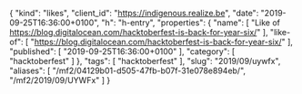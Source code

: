 {
  "kind": "likes",
  "client_id": "https://indigenous.realize.be",
  "date": "2019-09-25T16:36:00+0100",
  "h": "h-entry",
  "properties": {
    "name": [
      "Like of https://blog.digitalocean.com/hacktoberfest-is-back-for-year-six/"
    ],
    "like-of": [
      "https://blog.digitalocean.com/hacktoberfest-is-back-for-year-six/"
    ],
    "published": [
      "2019-09-25T16:36:00+0100"
    ],
    "category": [
      "hacktoberfest"
    ]
  },
  "tags": [
    "hacktoberfest"
  ],
  "slug": "2019/09/uywfx",
  "aliases": [
    "/mf2/04129b01-d505-47fb-b07f-31e078e894eb/",
    "/mf2/2019/09/UYWFx"
  ]
}
